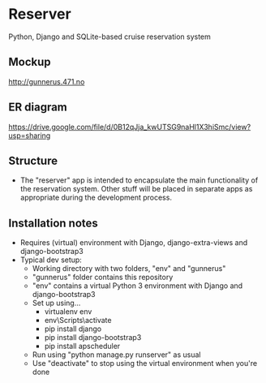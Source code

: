 # Reserver
Python, Django and SQLite-based cruise reservation system

## Mockup
http://gunnerus.471.no

## ER diagram
https://drive.google.com/file/d/0B12qJja_kwUTSG9naHl1X3hiSmc/view?usp=sharing

## Structure
 - The "reserver" app is intended to encapsulate the main functionality of the reservation system. Other stuff will be placed in separate apps as appropriate during the development process.

## Installation notes
 - Requires (virtual) environment with Django, django-extra-views and django-bootstrap3
 - Typical dev setup:
      - Working directory with two folders, "env" and "gunnerus"
      - "gunnerus" folder contains this repository
      - "env" contains a virtual Python 3 environment with Django and django-bootstrap3
      - Set up using...
           - virtualenv env
           - env\Scripts\activate
           - pip install django
           - pip install django-bootstrap3
		   - pip install apscheduler
      - Run using "python manage.py runserver" as usual
      - Use "deactivate" to stop using the virtual environment when you're done
